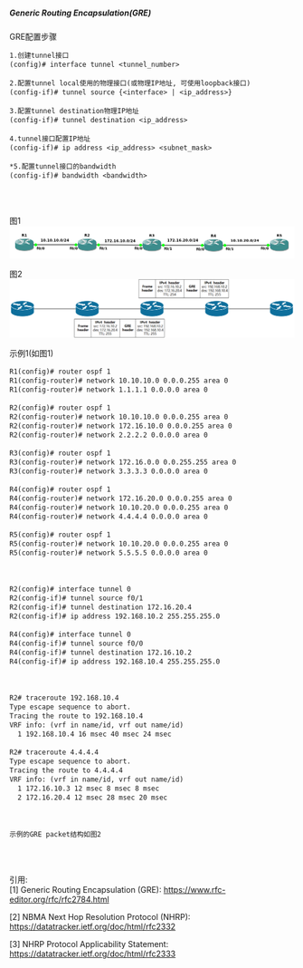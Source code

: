 ##### Generic Routing Encapsulation(GRE)
GRE配置步骤
```
1.创建tunnel接口
(config)# interface tunnel <tunnel_number>

2.配置tunnel local使用的物理接口(或物理IP地址, 可使用loopback接口)
(config-if)# tunnel source {<interface> | <ip_address>}

3.配置tunnel destination物理IP地址
(config-if)# tunnel destination <ip_address>

4.tunnel接口配置IP地址
(config-if)# ip address <ip_address> <subnet_mask>

*5.配置tunnel接口的bandwidth
(config-if)# bandwidth <bandwidth>
```
<br>
<br>

图1<br>
![image_not_found](pic/GRE_topology.png)<br>

图2<br>
![image_not_found](pic/GRE_structure.png)<br>

示例1(如图1)
```
R1(config)# router ospf 1
R1(config-router)# network 10.10.10.0 0.0.0.255 area 0
R1(config-router)# network 1.1.1.1 0.0.0.0 area 0

R2(config)# router ospf 1
R2(config-router)# network 10.10.10.0 0.0.0.255 area 0
R2(config-router)# network 172.16.10.0 0.0.0.255 area 0
R2(config-router)# network 2.2.2.2 0.0.0.0 area 0

R3(config)# router ospf 1
R3(config-router)# network 172.16.0.0 0.0.255.255 area 0
R3(config-router)# network 3.3.3.3 0.0.0.0 area 0

R4(config)# router ospf 1
R4(config-router)# network 172.16.20.0 0.0.0.255 area 0
R4(config-router)# network 10.10.20.0 0.0.0.255 area 0
R4(config-router)# network 4.4.4.4 0.0.0.0 area 0

R5(config)# router ospf 1
R5(config-router)# network 10.10.20.0 0.0.0.255 area 0
R5(config-router)# network 5.5.5.5 0.0.0.0 area 0



R2(config)# interface tunnel 0 
R2(config-if)# tunnel source f0/1
R2(config-if)# tunnel destination 172.16.20.4
R2(config-if)# ip address 192.168.10.2 255.255.255.0

R4(config)# interface tunnel 0
R4(config-if)# tunnel source f0/0
R4(config-if)# tunnel destination 172.16.10.2
R4(config-if)# ip address 192.168.10.4 255.255.255.0



R2# traceroute 192.168.10.4
Type escape sequence to abort.
Tracing the route to 192.168.10.4
VRF info: (vrf in name/id, vrf out name/id)
  1 192.168.10.4 16 msec 40 msec 24 msec

R2# traceroute 4.4.4.4
Type escape sequence to abort.
Tracing the route to 4.4.4.4
VRF info: (vrf in name/id, vrf out name/id)
  1 172.16.10.3 12 msec 8 msec 8 msec
  2 172.16.20.4 12 msec 28 msec 20 msec



示例的GRE packet结构如图2
```
<br>
<br>


引用:<br>
[1] Generic Routing Encapsulation (GRE): https://www.rfc-editor.org/rfc/rfc2784.html

[2] NBMA Next Hop Resolution Protocol (NHRP): https://datatracker.ietf.org/doc/html/rfc2332

[3] NHRP Protocol Applicability Statement: https://datatracker.ietf.org/doc/html/rfc2333
